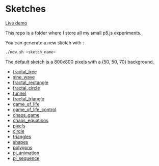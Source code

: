 # Sketches

[Live demo](https://t0mm4rx.github.io/sketches/)

This repo is a folder where I store all my small p5.js experiments.

You can generate a new sketch with :
```bash
./new.sh <sketch_name>
```

The default sketch is a 800x800 pixels with a (50, 50, 70) background.
* [fractal_tree](https://t0mm4rx.github.io/sketches/sketch_fractal_tree/)
* [sine_wave](https://t0mm4rx.github.io/sketches/sketch_sine_wave/)
* [fractal_rectangle](https://t0mm4rx.github.io/sketches/sketch_fractal_rectangle/)
* [fractal_circle](https://t0mm4rx.github.io/sketches/sketch_fractal_circle/)
* [tunnel](https://t0mm4rx.github.io/sketches/sketch_tunnel/)
* [fractal_triangle](https://t0mm4rx.github.io/sketches/sketch_fractal_triangle/)
* [game_of_life](https://t0mm4rx.github.io/sketches/sketch_game_of_life/)
* [game_of_life_control](https://t0mm4rx.github.io/sketches/sketch_game_of_life_control/)
* [chaos_game](https://t0mm4rx.github.io/sketches/sketch_chaos_game/)
* [chaos_equations](https://t0mm4rx.github.io/sketches/sketch_chaos_equations/)
* [pixels](https://t0mm4rx.github.io/sketches/sketch_pixels/)
* [circle](https://t0mm4rx.github.io/sketches/sketch_circle/)
* [triangles](https://t0mm4rx.github.io/sketches/sketch_triangles/)
* [shapes](https://t0mm4rx.github.io/sketches/sketch_shapes/)
* [polygons](https://t0mm4rx.github.io/sketches/sketch_polygons/)
* [pi_animation](https://t0mm4rx.github.io/sketches/sketch_pi_animation/)
* [pi_sequence](https://t0mm4rx.github.io/sketches/sketch_pi_sequence/)
